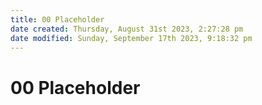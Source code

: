 ```yaml
---
title: 00 Placeholder
date created: Thursday, August 31st 2023, 2:27:28 pm
date modified: Sunday, September 17th 2023, 9:18:32 pm
---
```


# 00 Placeholder
